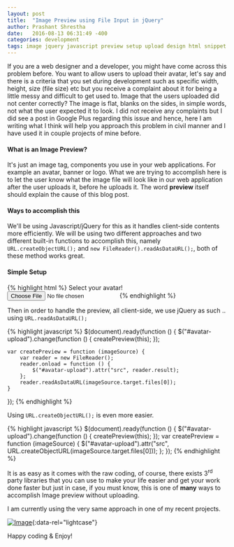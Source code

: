 ```yaml
---
layout: post
title:  "Image Preview using File Input in jQuery"
author: Prashant Shrestha
date:   2016-08-13 06:31:49 -400
categories: development
tags: image jquery javascript preview setup upload design html snippet source
---
```


If you are a web designer and a developer, you might have come across this problem before. You want to allow users to upload their avatar, let's say and there is a criteria that you set during development such as specific width, height, size (file size) etc but you receive a complaint about it for being a little messy and difficult to get used to. Image that the users uploaded did not center correctly? The image is flat, blanks on the sides, in simple words, not what the user expected it to look. I did not receive any complaints but I did see a post in Google Plus regarding this issue and hence, here I am writing what I think will help you approach this problem in civil manner and I have used it in couple projects of mine before.

#### What is an Image Preview?

It's just an image tag, components you use in your web applications. For example an avatar, banner or logo. What we are trying to accomplish here is to let the user know what the image file will look like in our web application after the user uploads it, before he uploads it. The word **preview** itself should explain the cause of this blog post.

#### Ways to accomplish this

We'll be using Javascript/jQuery for this as it handles client-side contents more efficiently. We will be using two different approaches and two different built-in functions to accomplish this, namely `URL.createObjectURL();` and `new FileReader().readAsDataURL();`, both of these method works great.
<!--excerpt-->
#### Simple Setup

{% highlight html %}
<label for="avatar-upload">Select your avatar!</label>
<input type="file" id="avatar-upload"></pre>
{% endhighlight %}

Then in order to handle the preview, all client-side, we use jQuery as such .. using `URL.readAsDataURL();`

{% highlight javascript %}
$(document).ready(function () {
    $("#avatar-upload").change(function () {
        createPreview(this);
    });

    var createPreview = function (imageSource) {
        var reader = new FileReader();
        reader.onload = function () {
            $("#avatar-upload").attr("src", reader.result);
        };
        reader.readAsDataURL(imageSource.target.files[0]);
    }
});
{% endhighlight %}

Using `URL.createObjectURL();` is even more easier.

{% highlight javascript %}
$(document).ready(function () {
    $("#avatar-upload").change(function () {
        createPreview(this);
    });
    var createPreview = function (imageSource) {
        $("#avatar-upload").attr("src", URL.createObjectURL(imageSource.target.files[0]));
    };
});
{% endhighlight %}

It is as easy as it comes with the raw coding, of course, there exists 3<sup>rd</sup> party libraries that you can use to make your life easier and get your work done faster but just in case, if you must know, this is one of **many** ways to accomplish Image preview without uploading.

I am currently using the very same approach in one of my recent projects.

[![Image](https://i.imgur.com/k2N1wEY.png)](https://i.imgur.com/k2N1wEY.png "Project Sample Page Preview"){:data-rel="lightcase"}

Happy coding & Enjoy!